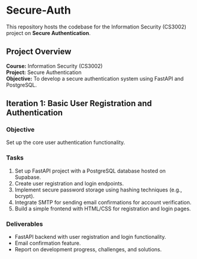 # Secure-Auth

This repository hosts the codebase for the Information Security (CS3002) project on **Secure Authentication**.

## Project Overview
**Course:** Information Security (CS3002)  
**Project:** Secure Authentication  
**Objective:** To develop a secure authentication system using FastAPI and PostgreSQL.

## Iteration 1: Basic User Registration and Authentication

### Objective
Set up the core user authentication functionality.

### Tasks
1. Set up FastAPI project with a PostgreSQL database hosted on Supabase.
2. Create user registration and login endpoints.
3. Implement secure password storage using hashing techniques (e.g., bcrypt).
4. Integrate SMTP for sending email confirmations for account verification.
5. Build a simple frontend with HTML/CSS for registration and login pages.

### Deliverables
- FastAPI backend with user registration and login functionality.
- Email confirmation feature.
- Report on development progress, challenges, and solutions.
